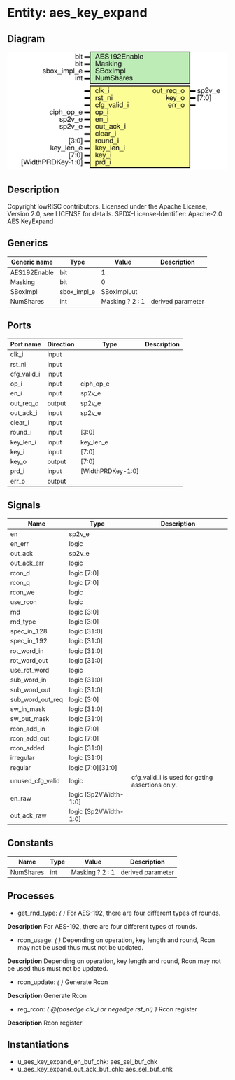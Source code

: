 # Entity: aes_key_expand
## Diagram
![Diagram](aes_key_expand.svg "Diagram")
## Description
Copyright lowRISC contributors.
 Licensed under the Apache License, Version 2.0, see LICENSE for details.
 SPDX-License-Identifier: Apache-2.0
 AES KeyExpand
 
## Generics
| Generic name | Type        | Value           | Description       |
| ------------ | ----------- | --------------- | ----------------- |
| AES192Enable | bit         | 1               |                   |
| Masking      | bit         | 0               |                   |
| SBoxImpl     | sbox_impl_e | SBoxImplLut     |                   |
| NumShares    | int         | Masking ? 2 : 1 | derived parameter |
## Ports
| Port name   | Direction | Type              | Description |
| ----------- | --------- | ----------------- | ----------- |
| clk_i       | input     |                   |             |
| rst_ni      | input     |                   |             |
| cfg_valid_i | input     |                   |             |
| op_i        | input     | ciph_op_e         |             |
| en_i        | input     | sp2v_e            |             |
| out_req_o   | output    | sp2v_e            |             |
| out_ack_i   | input     | sp2v_e            |             |
| clear_i     | input     |                   |             |
| round_i     | input     | [3:0]             |             |
| key_len_i   | input     | key_len_e         |             |
| key_i       | input     | [7:0]             |             |
| key_o       | output    | [7:0]             |             |
| prd_i       | input     | [WidthPRDKey-1:0] |             |
| err_o       | output    |                   |             |
## Signals
| Name             | Type                  | Description                                      |
| ---------------- | --------------------- | ------------------------------------------------ |
| en               | sp2v_e                |                                                  |
| en_err           | logic                 |                                                  |
| out_ack          | sp2v_e                |                                                  |
| out_ack_err      | logic                 |                                                  |
| rcon_d           | logic       [7:0]     |                                                  |
| rcon_q           | logic       [7:0]     |                                                  |
| rcon_we          | logic                 |                                                  |
| use_rcon         | logic                 |                                                  |
| rnd              | logic       [3:0]     |                                                  |
| rnd_type         | logic       [3:0]     |                                                  |
| spec_in_128      | logic      [31:0]     |                                                  |
| spec_in_192      | logic      [31:0]     |                                                  |
| rot_word_in      | logic      [31:0]     |                                                  |
| rot_word_out     | logic      [31:0]     |                                                  |
| use_rot_word     | logic                 |                                                  |
| sub_word_in      | logic      [31:0]     |                                                  |
| sub_word_out     | logic      [31:0]     |                                                  |
| sub_word_out_req | logic       [3:0]     |                                                  |
| sw_in_mask       | logic      [31:0]     |                                                  |
| sw_out_mask      | logic      [31:0]     |                                                  |
| rcon_add_in      | logic       [7:0]     |                                                  |
| rcon_add_out     | logic       [7:0]     |                                                  |
| rcon_added       | logic      [31:0]     |                                                  |
| irregular        | logic      [31:0]     |                                                  |
| regular          | logic [7:0][31:0]     |                                                  |
| unused_cfg_valid | logic                 | cfg_valid_i is used for gating assertions only.  |
| en_raw           | logic [Sp2VWidth-1:0] |                                                  |
| out_ack_raw      | logic [Sp2VWidth-1:0] |                                                  |
## Constants
| Name      | Type | Value           | Description       |
| --------- | ---- | --------------- | ----------------- |
| NumShares | int  | Masking ? 2 : 1 | derived parameter |
## Processes
- get_rnd_type: _(  )_
For AES-192, there are four different types of rounds.

**Description**
For AES-192, there are four different types of rounds.

- rcon_usage: _(  )_
Depending on operation, key length and round, Rcon may not be used thus must not be updated.

**Description**
Depending on operation, key length and round, Rcon may not be used thus must not be updated.

- rcon_update: _(  )_
Generate Rcon

**Description**
Generate Rcon

- reg_rcon: _( @(posedge clk_i or negedge rst_ni) )_
Rcon register

**Description**
Rcon register

## Instantiations
- u_aes_key_expand_en_buf_chk: aes_sel_buf_chk
- u_aes_key_expand_out_ack_buf_chk: aes_sel_buf_chk
